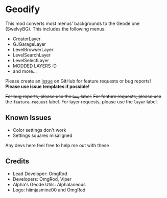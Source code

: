 # Geodify

This mod converts most menus' backgrounds to the Geode one (SwelvyBG). This includes the following menus:
- CreatorLayer
- GJGarageLayer
- LevelBrowserLayer
- LevelSearchLayer
- LevelSelectLayer
- MODDED LAYERS :D
- and more...

Please create an [issue](https://github.com/OmgRod/Geodify/issues) on GitHub for feature requests or bug reports!
**Please use issue templates if possible!**

~~For bug reports, please use the `bug` label.~~
~~For feature requests, please use the `feature request` label.~~
~~For layer requests, please use the `layer` label.~~

## Known Issues

- Color settings don't work
- Settings squares misaligned

Any devs here feel free to help me out with these

## Credits

- Lead Developer: OmgRod
- Developers: OmgRod, Viper
- Alpha's Geode Utils: Alphalaneous
- Logo: hiimjasmine00 and OmgRod